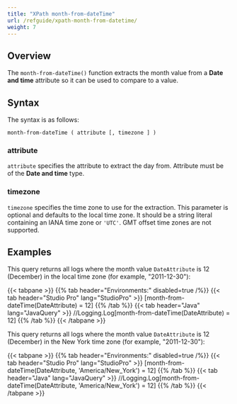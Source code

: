 ```yaml
---
title: "XPath month-from-dateTime"
url: /refguide/xpath-month-from-datetime/
weight: 7
---
```


## Overview

The `month-from-dateTime()` function extracts the month value from a **Date and time** attribute so it can be used to compare to a value.

## Syntax

The syntax is as follows:

```
month-from-dateTime ( attribute [, timezone ] )
```

### attribute

`attribute` specifies the attribute to extract the day from. Attribute must be of the **Date and time** type.

### timezone

`timezone` specifies the time zone to use for the extraction. This parameter is optional and defaults to the local time zone. It should be a string literal containing an IANA time zone or `'UTC'`. GMT offset time zones are not supported.

## Examples

This query returns all logs where the month value `DateAttribute` is 12 (December) in the local time zone (for example, "2011-12-30"):

{{< tabpane >}}
  {{% tab header="Environments:" disabled=true /%}}
  {{< tab header="Studio Pro" lang="StudioPro" >}}
    [month-from-dateTime(DateAttribute) = 12]
    {{% /tab %}}
  {{< tab header="Java" lang="JavaQuery" >}}
     //Logging.Log[month-from-dateTime(DateAttribute) = 12]
    {{% /tab %}}
{{< /tabpane >}}

This query returns all logs where the month value `DateAttribute` is 12 (December) in the New York time zone (for example, "2011-12-30"):

{{< tabpane >}}
  {{% tab header="Environments:" disabled=true /%}}
  {{< tab header="Studio Pro" lang="StudioPro" >}}
    [month-from-dateTime(DateAttribute, 'America/New_York') = 12]
    {{% /tab %}}
  {{< tab header="Java" lang="JavaQuery" >}}
     //Logging.Log[month-from-dateTime(DateAttribute, 'America/New_York') = 12]
    {{% /tab %}}
{{< /tabpane >}}
